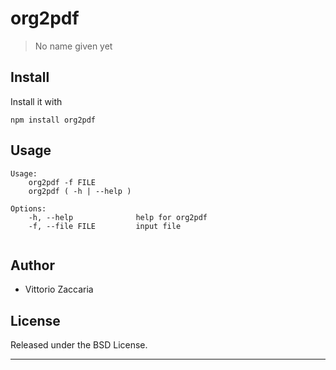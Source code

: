 # org2pdf
> No name given yet

## Install

Install it with

```
npm install org2pdf
```
## Usage

```
Usage:
    org2pdf -f FILE
    org2pdf ( -h | --help ) 

Options:
    -h, --help              help for org2pdf 
    -f, --file FILE         input file


```

## Author

* Vittorio Zaccaria

## License
Released under the BSD License.

***


